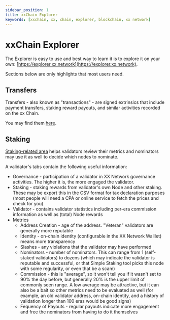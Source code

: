 ```yaml
---
sidebar_position: 1
title: xxChain Explorer
keywords: [xxchain, xx, chain, explorer, blockchain, xx network]
---
```


# xxChain Explorer

The Explorer is easy to use and best way to learn it is to explore it on your own: [https://explorer.xx.network](https://explorer.xx.network).

Sections below are only highlights that most users need.

## Transfers

Transfers - also known as "transactions" - are signed extrinsics that include payment transfers, staking reward payouts, and similar activities recorded on the xx Chain. 

You may find them [here](https://explorer.xx.network/transfers). 

## Staking 

[Staking-related area](https://explorer.xx.network/staking) helps validators review their metrics and nominators may use it as well to decide which nodes to nominate. 

A validator's tabs contain the following useful information:

- Governance - participation of a validator in XX Network governance activities. The higher it is, the more engaged the validator.
- Staking - staking rewards from validator's own Node and other staking. These may be export this in the CSV format for tax declaration purposes (most people will need a CPA or online service to fetch the prices and check for you)
- Validator - contains validator statistics including per-era commission information as well as (total) Node rewards
- Metrics
  - Address Creation - age of the address. "Veteran" validators are generally more reputable
  - Identity - on-chain identity (configurable in the XX Network Walllet) means more transparency
  - Slashes - any violations that the validator may have performed 
  - Nominators - number of nominators. This can range from 1 (self-staked validators) to dozens (which may indicate the validator is reputable and successful, or that Simple Staking tool picks this node with some regularity, or even that be a scam)
  - Commission - this is "average", so it won't tell you if it wasn't set to 90% the day before, but generally 20% is the upper limit of commonly seen range. A low average may be attractive, but it can also be a bait so other metrics need to be evaluated as well (for example, an old validator address, on-chain identity, and a history of validation longer than 100 eras would be good signs)
  - Fequency of Payouts - regular payouts indicate more engagement and free the nominators from having to do it themselves

